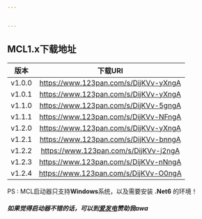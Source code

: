 ```yaml
---


---
```


<h2 id="mcl1.x下载地址"><span class="prefix"></span><span class="content">MCL1.x下载地址</span><span class="suffix"></span></h2>

<table>
<thead>
<tr>
<th align="center">版本</th>
<th align="center">下载URI</th>
</tr>
</thead>
<tbody>
<tr>
<td align="center">v1.0.0</td>
<td align="center"><a href="https://www.123pan.com/s/DijKVv-yXngA">https://www.123pan.com/s/DijKVv-yXngA</a></td>
</tr>
<tr>
<td align="center">v1.0.1</td>
<td align="center"><a href="https://www.123pan.com/s/DijKVv-yXngA">https://www.123pan.com/s/DijKVv-yXngA</a></td>
</tr>
<tr>
<td align="center">v1.1.0</td>
<td align="center"><a href="https://www.123pan.com/s/DijKVv-5gngA">https://www.123pan.com/s/DijKVv-5gngA</a></td>
</tr>
<tr>
<td align="center">v1.1.1</td>
<td align="center"><a href="https://www.123pan.com/s/DijKVv-NFngA">https://www.123pan.com/s/DijKVv-NFngA</a></td>
</tr>
<tr>
<td align="center">v1.2.0</td>
<td align="center"><a href="https://www.123pan.com/s/DijKVv-yXngA">https://www.123pan.com/s/DijKVv-yXngA</a></td>
</tr>
<tr>
<td align="center">v1.2.1</td>
<td align="center"><a href="https://www.123pan.com/s/DijKVv-bnngA">https://www.123pan.com/s/DijKVv-bnngA</a></td>
</tr>
<tr>
<td align="center">v1.2.2</td>
<td align="center"><a href="https://www.123pan.com/s/DijKVv-j2ngA">https://www.123pan.com/s/DijKVv-j2ngA</a></td>
</tr>
<tr>
<td align="center">v1.2.3</td>
<td align="center"><a href="https://www.123pan.com/s/DijKVv-nNngA">https://www.123pan.com/s/DijKVv-nNngA</a></td>
</tr>
<tr>
<td align="center">v1.2.4</td>
<td align="center"><a href="https://www.123pan.com/s/DijKVv-O0ngA">https://www.123pan.com/s/DijKVv-O0ngA</a></td>
</tr>
</tbody>
</table><p>PS : MCL启动器只支持<strong>Windows</strong>系统，以及需要安装 <strong>.Net6</strong> 的环境！</p>
<h5 id="如果觉得启动器不错的话，可以到爱发电赞助我awa"><span class="prefix"></span><span class="content">如果觉得启动器不错的话，可以到<a href="https://afdian.net/a/mcl888">爱发电</a>赞助我awa</span><span class="suffix"></span></h5>

